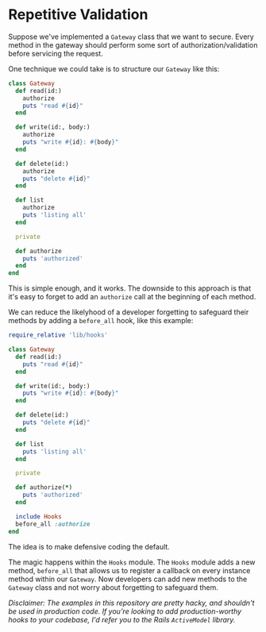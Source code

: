 # Repetitive Validation


Suppose we've implemented a `Gateway` class that we want to secure. Every method in the gateway should perform some sort of authorization/validation before servicing the request.

One technique we could take is to structure our `Gateway` like this:

```ruby
class Gateway
  def read(id:)
    authorize
    puts "read #{id}"
  end

  def write(id:, body:)
    authorize
    puts "write #{id}: #{body}"
  end

  def delete(id:)
    authorize
    puts "delete #{id}"
  end

  def list
    authorize
    puts 'listing all'
  end

  private

  def authorize
    puts 'authorized'
  end
end
```

This is simple enough, and it works.  The downside to this approach is that it's easy to forget to add an `authorize` call at the beginning of each method.

We can reduce the likelyhood of a developer forgetting to safeguard their methods by adding a `before_all` hook, like this example:

```ruby
require_relative 'lib/hooks'

class Gateway
  def read(id:)
    puts "read #{id}"
  end

  def write(id:, body:)
    puts "write #{id}: #{body}"
  end

  def delete(id:)
    puts "delete #{id}"
  end

  def list
    puts 'listing all'
  end

  private

  def authorize(*)
    puts 'authorized'
  end

  include Hooks
  before_all :authorize
end
```
The idea is to make defensive coding the default.

The magic happens within the `Hooks` module. The `Hooks` module adds a new method, `before_all` that allows us to register a callback on every instance method within our `Gateway`. Now developers can add new methods to the `Gateway` class and not worry about forgetting to safeguard them.

_Disclaimer: The examples in this repository are pretty hacky, and shouldn't be used in production code. If you're looking to add production-worthy hooks to your codebase, I'd refer you to the Rails `ActiveModel` library._
